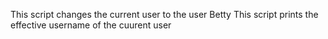 This script changes the current user to the user Betty
This script prints the effective username of the cuurent user